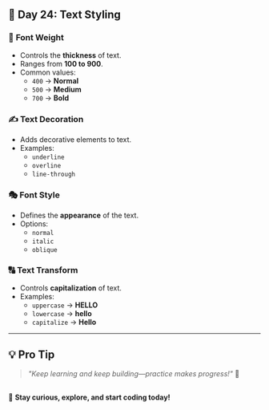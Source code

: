 ## 🚀 Day 24: Text Styling  

### 🎨 **Font Weight**  
- Controls the **thickness** of text.  
- Ranges from **100 to 900**.  
- Common values:  
  - `400` → **Normal**  
  - `500` → **Medium**  
  - `700` → **Bold**  

### ✍️ **Text Decoration**  
- Adds decorative elements to text.  
- Examples:  
  - `underline`  
  - `overline`  
  - `line-through`  

### 🎭 **Font Style**  
- Defines the **appearance** of the text.  
- Options:  
  - `normal`  
  - `italic`  
  - `oblique`  

### 🔠 **Text Transform**  
- Controls **capitalization** of text.  
- Examples:  
  - `uppercase` → **HELLO**  
  - `lowercase` → **hello**  
  - `capitalize` → **Hello**  

---

## 💡 **Pro Tip**
> _"Keep learning and keep building—practice makes progress!"_ 💪
## 
🚀 **Stay curious, explore, and start coding today!**
